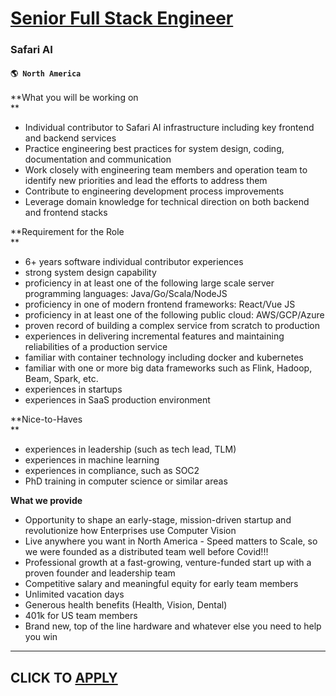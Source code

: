 # [Senior Full Stack Engineer](https://www.remotewlb.com/apply/senior-full-stack-engineer-92355)  
### Safari AI  
#### `🌎 North America`  

**What you will be working on  
**

  * Individual contributor to Safari AI infrastructure including key frontend and backend services
  * Practice engineering best practices for system design, coding, documentation and communication
  * Work closely with engineering team members and operation team to identify new priorities and lead the efforts to address them
  * Contribute to engineering development process improvements
  * Leverage domain knowledge for technical direction on both backend and frontend stacks

**Requirement for the Role  
**

  * 6+ years software individual contributor experiences
  * strong system design capability
  * proficiency in at least one of the following large scale server programming languages: Java/Go/Scala/NodeJS
  * proficiency in one of modern frontend frameworks: React/Vue JS
  * proficiency in at least one of the following public cloud: AWS/GCP/Azure
  * proven record of building a complex service from scratch to production
  * experiences in delivering incremental features and maintaining reliabilities of a production service
  * familiar with container technology including docker and kubernetes
  * familiar with one or more big data frameworks such as Flink, Hadoop, Beam, Spark, etc.
  * experiences in startups
  * experiences in SaaS production environment

**Nice-to-Haves  
**

  * experiences in leadership (such as tech lead, TLM)
  * experiences in machine learning
  * experiences in compliance, such as SOC2
  * PhD training in computer science or similar areas

**What we provide**

  * Opportunity to shape an early-stage, mission-driven startup and revolutionize how Enterprises use Computer Vision
  * Live anywhere you want in North America - Speed matters to Scale, so we were founded as a distributed team well before Covid!!!
  * Professional growth at a fast-growing, venture-funded start up with a proven founder and leadership team
  * Competitive salary and meaningful equity for early team members
  * Unlimited vacation days
  * Generous health benefits (Health, Vision, Dental)
  * 401k for US team members
  * Brand new, top of the line hardware and whatever else you need to help you win

****

  
## CLICK TO [APPLY](https://www.remotewlb.com/apply/senior-full-stack-engineer-92355)

